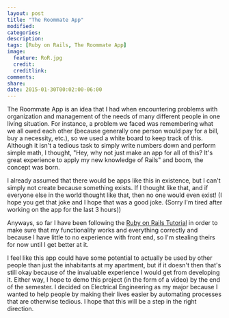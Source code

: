 ```yaml
---
layout: post
title: "The Roommate App"
modified:
categories: 
description:
tags: [Ruby on Rails, The Roommate App]
image:
  feature: RoR.jpg
  credit:
  creditlink:
comments:
share:
date: 2015-01-30T00:02:00-06:00
---
```


The Roommate App is an idea that I had when encountering problems with organization and management of the needs of many different people in one living situation. 
For instance, a problem we faced was remembering what we all owed each other (because generally one person would pay for a bill, buy a necessity, etc.), so we used
a white board to keep track of this. Although it isn't a tedious task to simply write numbers down and perform simple math, I thought, "Hey, why not just make an app for all of this? 
It's great experience to apply my new knowledge of Rails" and boom, the concept was born. 


I already assumed that there would be apps like this in existence, but I can't simply not create because something exists. If I thought like that, and if everyone else in the world
thought like that, then no one would even exist! (I hope you get that joke and I hope that was a good joke. (Sorry I'm tired after working on the app for the last 3 hours))


Anyways, so far I have been following the <a href="https://www.railstutorial.org/book">Ruby on Rails Tutorial</a> in order to make sure that my functionality works and everything correctly 
and because I have little to no experience with front end, so I'm stealing theirs for now until I get better at it.


I feel like this app could have some potential to actually be used by other people than just the inhabitants at my apartment, but if it doesn't then that's still okay 
because of the invaluable experience I would get from developing it. Either way, I hope to demo this project (in the form of a video) by the end of the semester.
I decided on Electrical Engineering as my major because I wanted to help people by making their lives easier by automating processes that are otherwise tedious. I hope that this will 
be a step in the right direction.
